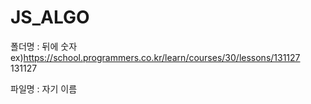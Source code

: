 # JS_ALGO

폴더명 : 뒤에 숫자
ex)https://school.programmers.co.kr/learn/courses/30/lessons/131127
131127

파일명 : 자기 이름 
